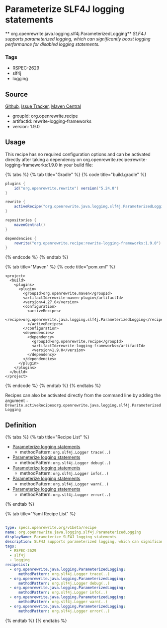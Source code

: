 # Parameterize SLF4J logging statements

** org.openrewrite.java.logging.slf4j.ParameterizedLogging**
_SLF4J supports parameterized logging, which can significantly boost logging performance for disabled logging statements._

### Tags

* RSPEC-2629
* slf4j
* logging

## Source

[Github](https://github.com/openrewrite/rewrite-logging-frameworks), [Issue Tracker](https://github.com/openrewrite/rewrite-logging-frameworks/issues), [Maven Central](https://search.maven.org/artifact/org.openrewrite.recipe/rewrite-logging-frameworks/1.9.0/jar)

* groupId: org.openrewrite.recipe
* artifactId: rewrite-logging-frameworks
* version: 1.9.0


## Usage

This recipe has no required configuration options and can be activated directly after taking a dependency on org.openrewrite.recipe:rewrite-logging-frameworks:1.9.0 in your build file:

{% tabs %}
{% tab title="Gradle" %}
{% code title="build.gradle" %}
```groovy
plugins {
    id("org.openrewrite.rewrite") version("5.24.0")
}

rewrite {
    activeRecipe("org.openrewrite.java.logging.slf4j.ParameterizedLogging")
}

repositories {
    mavenCentral()
}

dependencies {
    rewrite("org.openrewrite.recipe:rewrite-logging-frameworks:1.9.0")
}
```
{% endcode %}
{% endtab %}

{% tab title="Maven" %}
{% code title="pom.xml" %}
```markup
<project>
  <build>
    <plugins>
      <plugin>
        <groupId>org.openrewrite.maven</groupId>
        <artifactId>rewrite-maven-plugin</artifactId>
        <version>4.27.0</version>
        <configuration>
          <activeRecipes>
            <recipe>org.openrewrite.java.logging.slf4j.ParameterizedLogging</recipe>
          </activeRecipes>
        </configuration>
        <dependencies>
          <dependency>
            <groupId>org.openrewrite.recipe</groupId>
            <artifactId>rewrite-logging-frameworks</artifactId>
            <version>1.9.0</version>
          </dependency>
        </dependencies>
      </plugin>
    </plugins>
  </build>
</project>
```
{% endcode %}
{% endtab %}
{% endtabs %}

Recipes can also be activated directly from the command line by adding the argument `-Drewrite.activeRecipesorg.openrewrite.java.logging.slf4j.ParameterizedLogging`

## Definition

{% tabs %}
{% tab title="Recipe List" %}
* [Parameterize logging statements](../../../java/logging/parameterizedlogging.md)
  * methodPattern: `org.slf4j.Logger trace(..)`
* [Parameterize logging statements](../../../java/logging/parameterizedlogging.md)
  * methodPattern: `org.slf4j.Logger debug(..)`
* [Parameterize logging statements](../../../java/logging/parameterizedlogging.md)
  * methodPattern: `org.slf4j.Logger info(..)`
* [Parameterize logging statements](../../../java/logging/parameterizedlogging.md)
  * methodPattern: `org.slf4j.Logger warn(..)`
* [Parameterize logging statements](../../../java/logging/parameterizedlogging.md)
  * methodPattern: `org.slf4j.Logger error(..)`

{% endtab %}

{% tab title="Yaml Recipe List" %}
```yaml
---
type: specs.openrewrite.org/v1beta/recipe
name: org.openrewrite.java.logging.slf4j.ParameterizedLogging
displayName: Parameterize SLF4J logging statements
description: SLF4J supports parameterized logging, which can significantly boost logging performance for disabled logging statements.
tags:
  - RSPEC-2629
  - slf4j
  - logging
recipeList:
  - org.openrewrite.java.logging.ParameterizedLogging:
      methodPattern: org.slf4j.Logger trace(..)
  - org.openrewrite.java.logging.ParameterizedLogging:
      methodPattern: org.slf4j.Logger debug(..)
  - org.openrewrite.java.logging.ParameterizedLogging:
      methodPattern: org.slf4j.Logger info(..)
  - org.openrewrite.java.logging.ParameterizedLogging:
      methodPattern: org.slf4j.Logger warn(..)
  - org.openrewrite.java.logging.ParameterizedLogging:
      methodPattern: org.slf4j.Logger error(..)

```
{% endtab %}
{% endtabs %}
